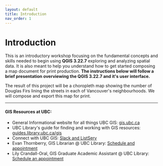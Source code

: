 ```yaml
---
layout: default
title: Introduction
nav_order: 1
---
```

# Introduction

This is an introductory workshop focusing on the fundamental concepts and skills needed to begin using **QGIS 3.22.7** exploring and analyzing spatial data. It is also meant to help you understand how to get started composing a map document for print production. **The instructions below will follow a brief presentation overviewing the QGIS 3.22.7 and it's user interface.**

The result of this project will be a choropleth map showing the number of Douglas Firs lining the streets in each of Vancouver's neighbourhoods. We will compose and export this map for print. 

---
#### GIS Resources at UBC:
- General Informational website for all things UBC GIS: [gis.ubc.ca](http://gis.ubc.ca/)    
- UBC Library's guide for finding and working with GIS resources: [guides.library.ubc.ca/gis](http://guides.library.ubc.ca/gis)
- Connect with UBC GIS: [Slack and ListServ](https://gis.ubc.ca/contact/)  
- Evan Thornberry, GIS Librarian @ UBC Library: [Schedule and appointment](https://libcal.library.ubc.ca/appointments/evanthornberry)
- Lily Crandall-Oral, GIS Graduate Academic Assistant @ UBC Library: [Schedule an appointment](https://libcal.library.ubc.ca/appointments/mapslily)
